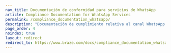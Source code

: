 ```yaml
---
nav_title: Documentación de conformidad para servicios de WhatsApp
article: Compliance Documentation for WhatsApp Services
permalink: /compliance_documentation_whatsapp/
description: "Documentación de cumplimiento relativa al canal WhatsApp."
page_order: 4
noindex: true
layout: redirect
redirect_to: https://www.braze.com/docs/compliance_documentation_whatsapp
---
```


<!--
This redirect page exists only to funnel users to the English version of this statement. It should exist only in English and Japanese.
-->